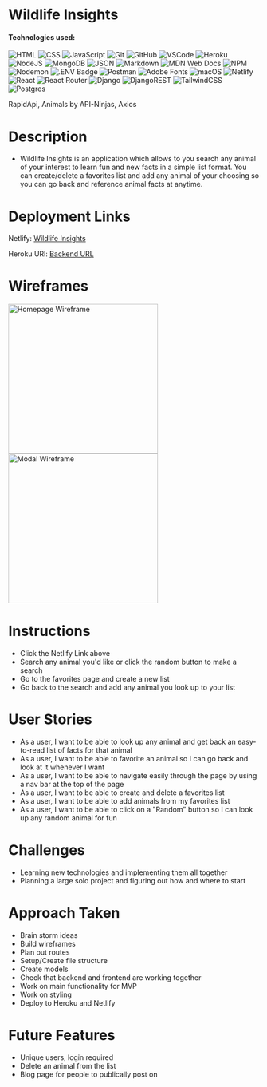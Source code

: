 # Wildlife Insights

#### Technologies used:
![HTML](https://img.shields.io/badge/HTML5-E34F26?style=for-the-badge&logo=html5&logoColor=white)
![CSS](https://img.shields.io/badge/CSS-239120?&style=for-the-badge&logo=css3&logoColor=white)
![JavaScript](https://img.shields.io/badge/JavaScript-323330?style=for-the-badge&logo=javascript&logoColor=F7DF1E)
![Git](https://img.shields.io/badge/git-%23F05033.svg?style=for-the-badge&logo=git&logoColor=white)
![GitHub](https://img.shields.io/badge/GitHub-100000?style=for-the-badge&logo=github&logoColor=white)
![VSCode](https://img.shields.io/badge/VSCode-0078D4?style=for-the-badge&logo=visual%20studio%20code&logoColor=white)
![Heroku](https://img.shields.io/badge/heroku-%23430098.svg?style=for-the-badge&logo=heroku&logoColor=white)
![NodeJS](https://img.shields.io/badge/node.js-6DA55F?style=for-the-badge&logo=node.js&logoColor=white)
![MongoDB](https://img.shields.io/badge/MongoDB-%234ea94b.svg?style=for-the-badge&logo=mongodb&logoColor=white)
![JSON](https://img.shields.io/badge/json-5E5C5C?style=for-the-badge&logo=json&logoColor=white)
![Markdown](https://img.shields.io/badge/markdown-%23000000.svg?style=for-the-badge&logo=markdown&logoColor=white)
![MDN Web Docs](https://img.shields.io/badge/MDN_Web_Docs-black?style=for-the-badge&logo=mdnwebdocs&logoColor=white)
![NPM](https://img.shields.io/badge/NPM-%23CB3837.svg?style=for-the-badge&logo=npm&logoColor=white)
![Nodemon](https://img.shields.io/badge/NODEMON-%23323330.svg?style=for-the-badge&logo=nodemon&logoColor=%BBDEAD)
![.ENV Badge](https://img.shields.io/badge/.ENV-ECD53F?logo=dotenv&logoColor=000&style=for-the-badge)
![Postman](https://img.shields.io/badge/Postman-FF6C37?style=for-the-badge&logo=postman&logoColor=white)
![Adobe Fonts](https://img.shields.io/badge/Adobe%20Fonts-000B1D.svg?style=for-the-badge&logo=Adobe%20Fonts&logoColor=white)
![macOS](https://img.shields.io/badge/mac%20os-000000?style=for-the-badge&logo=macos&logoColor=F0F0F0)
![Netlify](https://img.shields.io/badge/Netlify-00C7B7?style=for-the-badge&logo=netlify&logoColor=white)
![React](https://img.shields.io/badge/react-%2320232a.svg?style=for-the-badge&logo=react&logoColor=%2361DAFB)
![React Router](https://img.shields.io/badge/React_Router-CA4245?style=for-the-badge&logo=react-router&logoColor=white)
![Django](https://img.shields.io/badge/django-%23092E20.svg?style=for-the-badge&logo=django&logoColor=white)
![DjangoREST](https://img.shields.io/badge/DJANGO-REST-ff1709?style=for-the-badge&logo=django&logoColor=white&color=ff1709&labelColor=gray)
![TailwindCSS](https://img.shields.io/badge/tailwindcss-%2338B2AC.svg?style=for-the-badge&logo=tailwind-css&logoColor=white)
![Postgres](https://img.shields.io/badge/postgres-%23316192.svg?style=for-the-badge&logo=postgresql&logoColor=white)

RapidApi, Animals by API-Ninjas, Axios

#

# Description

  - Wildlife Insights is an application which allows to you search any animal of your interest to learn fun and new facts in a simple list format. You can create/delete a favorites list and add any animal of your choosing so you can go back and reference animal facts at anytime.

#

# Deployment Links
Netlify:
<a href="https://wildlife-insights.netlify.app/"> Wildlife Insights</a>

Heroku URl:
<a href="https://wildlife-insights-378a5a2ba9a7.herokuapp.com/">Backend URL</a>


#

# Wireframes
<img src="https://media.git.generalassemb.ly/user/51699/files/bb8523c4-7ad1-4910-8d9d-28e8c57ac483" alt="Homepage Wireframe" height="300">
<img src="https://media.git.generalassemb.ly/user/51699/files/c8a90417-40d4-4675-ae5e-778f17fb9f85" alt="Modal Wireframe" height="300">

#

# Instructions

  - Click the Netlify Link above
  - Search any animal you'd like or click the random button to make a search
  - Go to the favorites page and create a new list
  - Go back to the search and add any animal you look up to your list

#

# User Stories

  - As a user, I want to be able to look up any animal and get back an easy-to-read list of facts for that animal
  - As a user, I want to be able to favorite an animal so I can go back and look at it whenever I want
  - As a user, I want to be able to navigate easily through the page by using a nav bar at the top of the page
  - As a user, I want to be able to create and delete a favorites list
  - As a user, I want to be able to add animals from my favorites list
  - As a user, I want to be able to click on a "Random" button so I can look up any random animal for fun
  

#

# Challenges

  - Learning new technologies and implementing them all together
  - Planning a large solo project and figuring out how and where to start

#

# Approach Taken

  - Brain storm ideas
  - Build wireframes
  - Plan out routes
  - Setup/Create file structure
  - Create models
  - Check that backend and frontend are working together
  - Work on main functionality for MVP
  - Work on styling
  - Deploy to Heroku and Netlify
  

  #

# Future Features
  - Unique users, login required
  - Delete an animal from the list
  - Blog page for people to publically post on